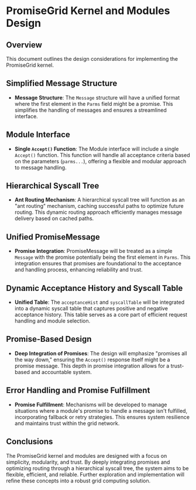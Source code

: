 # PromiseGrid Kernel and Modules Design

## Overview

This document outlines the design considerations for implementing the
PromiseGrid kernel.  

## Simplified Message Structure

- **Message Structure**: The `Message` structure will have a unified
  format where the first element in the `Parms` field might be a
  promise. This simplifies the handling of messages and ensures a
  streamlined interface.

## Module Interface

- **Single `Accept()` Function**: The Module interface will include a
  single `Accept()` function. This function will handle all acceptance
  criteria based on the parameters (`parms...`), offering a flexible
  and modular approach to message handling.

## Hierarchical Syscall Tree

- **Ant Routing Mechanism**: A hierarchical syscall tree will function
  as an "ant routing" mechanism, caching successful paths to optimize
  future routing. This dynamic routing approach efficiently manages
  message delivery based on cached paths.

## Unified PromiseMessage

- **Promise Integration**: PromiseMessage will be treated as a simple
  `Message` with the promise potentially being the first element in
  `Parms`. This integration ensures that promises are foundational to
  the acceptance and handling process, enhancing reliability and
  trust.

## Dynamic Acceptance History and Syscall Table

- **Unified Table**: The `acceptanceHist` and `syscallTable` will be
  integrated into a dynamic syscall table that captures positive and
  negative acceptance history. This table serves as a core part of
  efficient request handling and module selection.

## Promise-Based Design

- **Deep Integration of Promises**: The design will emphasize
  "promises all the way down," ensuring the `Accept()` response itself
  might be a promise message. This depth in promise integration allows
  for a trust-based and accountable system.

## Error Handling and Promise Fulfillment

- **Promise Fulfillment**: Mechanisms will be developed to manage
  situations where a module's promise to handle a message isn't
  fulfilled, incorporating fallback or retry strategies. This ensures
  system resilience and maintains trust within the grid network.

## Conclusions

The PromiseGrid kernel and modules are designed with a focus on
simplicity, modularity, and trust. By deeply integrating promises and
optimizing routing through a hierarchical syscall tree, the system
aims to be flexible, efficient, and reliable. Further exploration and
implementation will refine these concepts into a robust grid computing
solution.
